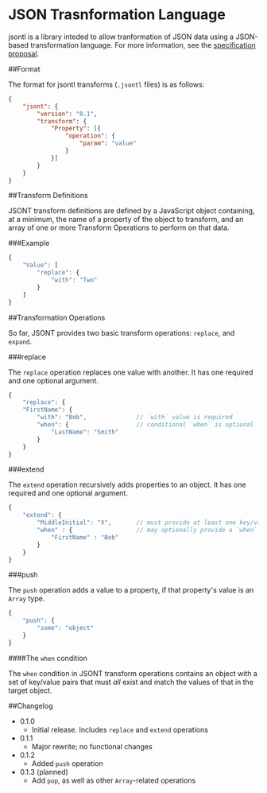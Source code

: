 JSON Trasnformation Language
=====

jsontl is a library inteded to allow tranformation of JSON data using a JSON-based transformation language.  For more information, see the [specification proposal](http://doubleprecisionsoftware.github.io/jsontl/).

##Format

The format for jsontl transforms (`.jsontl` files) is as follows:

```json
{
	"jsont": {
		"version": "0.1",
		"transform": {
			"Property": [{
				"operation": {
					"param": "value"
				}
			}]
		}
	}
}
```
##Transform Definitions

JSONT transform definitions are defined by a JavaScript object containing, at a minimum, the name of a property of the object to transform, and an array of one or more Transform Operations to perform on that data.

###Example

```javascript
{
	"Value": [
		"replace": {
			"with": "Two"
		}
	]
}
```

##Transformation Operations

So far, JSONT provides two basic transform operations:  `replace`, and `expand`.

###replace

The `replace` operation replaces one value with another. It has one required and one optional argument.

```javascript
{
	"replace": {
	"FirstName": {
		"with": "Bob",				// `with` value is required
		"when": {					// conditional `when` is optional
			"LastName": "Smith"
		}
	}
}
```

###extend

The `extend` operation recursively adds properties to an object.  It has one required and one optional argument.

```javascript
{
	"extend": {
		"MiddleInitial": "X",		// must provide at least one key/value pair to add
		"when" : {					// may optionally provide a `when` condition
			"FirstName" : "Bob"
		}
	}
}
```

###push

The `push` operation adds a value to a property, if that property's value is an `Array` type.

```javascript
{
	"push": {
		"some": "object"
	}
}
```

####The `when` condition

The `when` condition in JSONT transform operations contains an object with a set of key/value pairs that must *all* exist and match the values of that in the target object.

##Changelog

- 0.1.0
	- Initial release.  Includes `replace` and `extend` operations
- 0.1.1
	- Major rewrite; no functional changes
- 0.1.2
	- Added `push` operation
- 0.1.3 (planned)
	- Add `pop`, as well as other `Array`-related operations